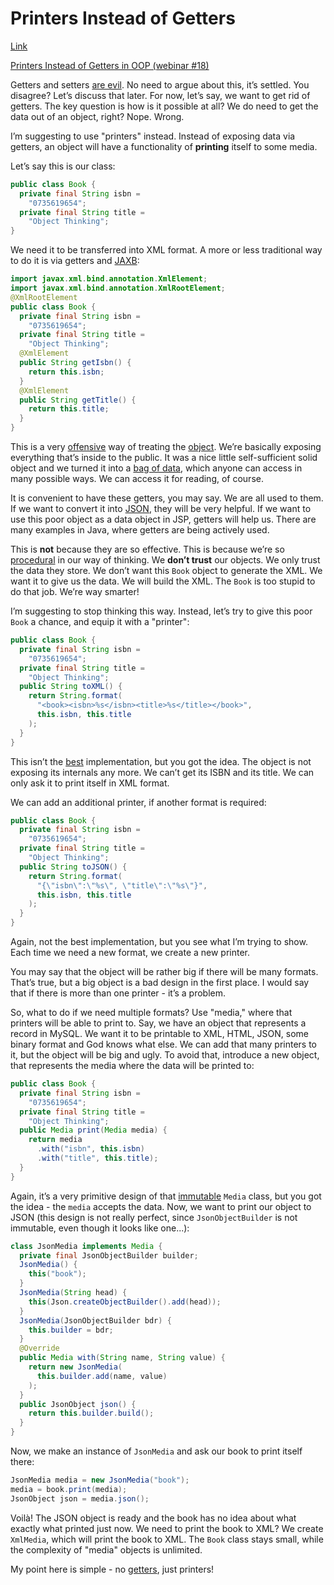 # Printers Instead of Getters

[Link](https://www.yegor256.com/2016/04/05/printers-instead-of-getters.html)

[Printers Instead of Getters in OOP (webinar #18)](https://www.youtube.com/watch?v=_Q0cNykXB04)

Getters and setters
[are evil](https://www.yegor256.com/2014/09/16/getters-and-setters-are-evil.html).
No need to argue about this, it’s settled. You disagree? Let’s discuss that later.
For now, let’s say, we want to get rid of getters. The key question is how is it
possible at all? We do need to get the data out of an object, right? Nope. Wrong.

I’m suggesting to use "printers" instead. Instead of exposing data via getters, an
object will have a functionality of **printing** itself to some media.

Let’s say this is our class:

```java
public class Book {
  private final String isbn =
    "0735619654";
  private final String title =
    "Object Thinking";
}
```

We need it to be transferred into XML format. A more or less traditional way to do
it is via getters and
[JAXB](https://www.yegor256.com/2015/03/26/jaxb-vs-xembly.html):

```java
import javax.xml.bind.annotation.XmlElement;
import javax.xml.bind.annotation.XmlRootElement;
@XmlRootElement
public class Book {
  private final String isbn =
    "0735619654";
  private final String title =
    "Object Thinking";
  @XmlElement
  public String getIsbn() {
    return this.isbn;
  }
  @XmlElement
  public String getTitle() {
    return this.title;
  }
}
```

This is a very
[offensive](https://www.yegor256.com/2014/12/01/orm-offensive-anti-pattern.html)
way of treating the
[object](https://www.yegor256.com/2014/11/20/seven-virtues-of-good-object.html).
We’re basically exposing everything that’s inside to the public. It was a nice
little self-sufficient solid object and we turned it into a
[bag of data](https://www.yegor256.com/2016/07/06/data-transfer-object.html), which
anyone can access in many possible ways. We can access it for reading, of course.

It is convenient to have these getters, you may say. We are all used to them. If we want to convert it into
[JSON](https://www.yegor256.com/2015/11/16/json-vs-xml.html),
they will be very helpful. If we want to use this poor object as a data object in
JSP, getters will help us. There are many examples in Java, where getters are being
actively used.

This is **not** because they are so effective. This is because we’re so
[procedural](https://www.yegor256.com/2015/02/20/utility-classes-vs-functional-programming.html)
in our way of thinking. We **don’t trust** our objects. We only trust the data they
store. We don’t want this `Book` object to generate the XML. We want it to give us
the data. We will build the XML. The `Book` is too stupid to do that job. We’re way
smarter!

I’m suggesting to stop thinking this way. Instead, let’s try to give this poor
`Book` a chance, and equip it with a "printer":

```java
public class Book {
  private final String isbn =
    "0735619654";
  private final String title =
    "Object Thinking";
  public String toXML() {
    return String.format(
      "<book><isbn>%s</isbn><title>%s</title></book>",
      this.isbn, this.title
    );
  }
}
```

This isn’t the
[best](https://www.yegor256.com/2015/03/26/jaxb-vs-xembly.html) implementation,
but you got the idea. The object is not exposing its internals any more. We can’t
get its ISBN and its title. We can only ask it to print itself in XML format.

We can add an additional printer, if another format is required:

```java
public class Book {
  private final String isbn =
    "0735619654";
  private final String title =
    "Object Thinking";
  public String toJSON() {
    return String.format(
      "{\"isbn\":\"%s\", \"title\":\"%s\"}",
      this.isbn, this.title
    );
  }
}
```

Again, not the best implementation, but you see what I’m trying to show. Each time
we need a new format, we create a new printer.

You may say that the object will be rather big if there will be many formats.
That’s true, but a big object is a bad design in the first place. I would say that
if there is more than one printer - it’s a problem.

So, what to do if we need multiple formats? Use "media," where that printers will
be able to print to. Say, we have an object that represents a record in MySQL. We
want it to be printable to XML, HTML, JSON, some binary format and God knows what
else. We can add that many printers to it, but the object will be big and ugly. To
avoid that, introduce a new object, that represents the media where the data will
be printed to:

```java
public class Book {
  private final String isbn =
    "0735619654";
  private final String title =
    "Object Thinking";
  public Media print(Media media) {
    return media
      .with("isbn", this.isbn)
      .with("title", this.title);
  }
}
```

Again, it’s a very primitive design of that
[immutable](https://www.yegor256.com/2014/06/09/objects-should-be-immutable.html)
`Media` class, but you got the idea - the `media` accepts the data. Now, we want to
print our object to JSON (this design is not really perfect, since
`JsonObjectBuilder` is not immutable, even though it looks like one...):

```java
class JsonMedia implements Media {
  private final JsonObjectBuilder builder;
  JsonMedia() {
    this("book");
  }
  JsonMedia(String head) {
    this(Json.createObjectBuilder().add(head));
  }
  JsonMedia(JsonObjectBuilder bdr) {
    this.builder = bdr;
  }
  @Override
  public Media with(String name, String value) {
    return new JsonMedia(
      this.builder.add(name, value)
    );
  }
  public JsonObject json() {
    return this.builder.build();
  }
}
```

Now, we make an instance of `JsonMedia` and ask our book to print itself there:

```java
JsonMedia media = new JsonMedia("book");
media = book.print(media);
JsonObject json = media.json();
```

Voilà! The JSON object is ready and the book has no idea about what exactly what
printed just now. We need to print the book to XML? We create `XmlMedia`, which
will print the book to XML. The `Book` class stays small, while the complexity of
"media" objects is unlimited.

My point here is simple - no
[getters](https://www.yegor256.com/2014/09/16/getters-and-setters-are-evil.html),
just printers!
